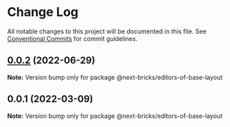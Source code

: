 # Change Log

All notable changes to this project will be documented in this file.
See [Conventional Commits](https://conventionalcommits.org) for commit guidelines.

## [0.0.2](https://github.com/easyops-cn/next-basics/compare/@next-bricks/editors-of-base-layout@0.0.1...@next-bricks/editors-of-base-layout@0.0.2) (2022-06-29)

**Note:** Version bump only for package @next-bricks/editors-of-base-layout





## 0.0.1 (2022-03-09)

**Note:** Version bump only for package @next-bricks/editors-of-base-layout
